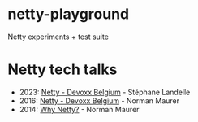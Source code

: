 # netty-playground

Netty experiments + test suite


# Netty tech talks

- 2023: [Netty - Devoxx Belgium](https://www.youtube.com/watch?v=NvnOg6g4114) - Stéphane Landelle
- 2016: [Netty - Devoxx Belgium](https://www.youtube.com/watch?v=DKJ0w30M0vg) - Norman Maurer
- 2014: [Why Netty?](http://normanmaurer.me/presentations/2014-netflix-netty/slides.html) - Norman Maurer


